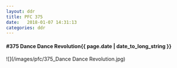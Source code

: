 ```yaml
---
layout: ddr
title: PFC 375
date:   2018-01-07 14:31:13
categories: ddr
---
```


#### **#375** Dance Dance Revolution<span class="pull-right">{{ page.date | date_to_long_string }}</span>
![](/images/pfc/375_Dance Dance Revolution.jpg)

